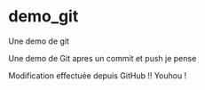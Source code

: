 # demo_git
Une demo de git

Une demo de Git apres un commit et push je pense

Modification effectuée depuis GitHub !! Youhou !

